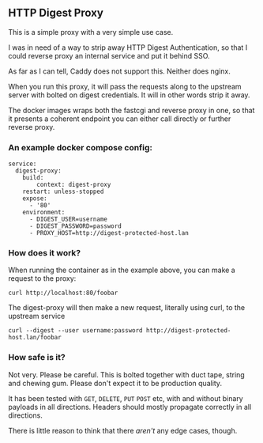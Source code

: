 ## HTTP Digest Proxy

This is a simple proxy with a very simple use case.

I was in need of a way to strip away HTTP Digest Authentication, so that I
could reverse proxy an internal service and put it behind SSO.

As far as I can tell, Caddy does not support this. Neither does nginx.

When you run this proxy, it will pass the requests along to the upstream server
with bolted on digest credentials. It will in other words strip it away.

The docker images wraps both the fastcgi and reverse proxy in one, so that it
presents a coherent endpoint you can either call directly or further reverse
proxy.

### An example docker compose config:

```
service:
  digest-proxy:
    build:
        context: digest-proxy
    restart: unless-stopped
    expose:
      - '80'
    environment:
      - DIGEST_USER=username
      - DIGEST_PASSWORD=password
      - PROXY_HOST=http://digest-protected-host.lan
```

### How does it work?

When running the container as in the example above, you can make a request to the proxy:
```
curl http://localhost:80/foobar
```

The digest-proxy will then make a new request, literally using curl, to the upstream service
```
curl --digest --user username:password http://digest-protected-host.lan/foobar
```

### How safe is it?

Not very. Please be careful. This is bolted together with duct tape, string and chewing gum.
Please don't expect it to be production quality.

It has been tested with `GET`, `DELETE`, `PUT` `POST` etc, with and without
binary payloads in all directions. Headers should mostly propagate correctly in all directions.

There is little reason to think that there _aren't_ any
edge cases, though.

